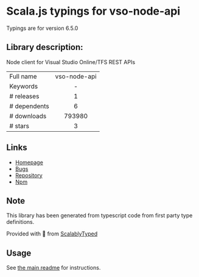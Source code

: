
# Scala.js typings for vso-node-api

Typings are for version 6.5.0

## Library description:
Node client for Visual Studio Online/TFS REST APIs

|                    |                 |
| ------------------ | :-------------: |
| Full name          | vso-node-api |
| Keywords           | - |
| # releases         | 1 |
| # dependents       | 6 |
| # downloads        | 793980 |
| # stars            | 3 |

## Links
- [Homepage](https://github.com/Microsoft/vso-node-api#readme)
- [Bugs](https://github.com/Microsoft/vso-node-api/issues)
- [Repository](https://github.com/Microsoft/vso-node-api)
- [Npm](https://www.npmjs.com/package/vso-node-api)
    


## Note
This library has been generated from typescript code from first party type definitions.

Provided with :purple_heart: from [ScalablyTyped](https://github.com/oyvindberg/ScalablyTyped)

## Usage
See [the main readme](../../readme.md) for instructions.


